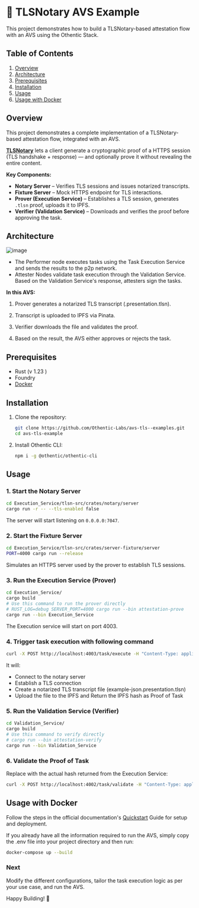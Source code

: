 # 🔐 TLSNotary AVS Example
This project demonstrates how to build a TLSNotary-based attestation flow with an AVS using the Othentic Stack.


## Table of Contents

1. [Overview](#overview)
2. [Architecture](#usage)
3. [Prerequisites](#prerequisites)
4. [Installation](#installation)
5. [Usage](#usage)
6. [Usage with Docker](#usage)

## Overview
This project demonstrates a complete implementation of a TLSNotary-based attestation flow, integrated with an AVS. 

**[TLSNotary](https://github.com/tlsnotary/tlsn)** lets a client generate a cryptographic proof of a HTTPS session (TLS handshake + response) — and optionally prove it without revealing the entire content.

**Key Components:**

- **Notary Server** – Verifies TLS sessions and issues notarized transcripts.
- **Fixture Server** – Mock HTTPS endpoint for TLS interactions.
- **Prover (Execution Service)** –  Establishes a TLS session, generates `.tlsn` proof, uploads it to IPFS.
- **Verifier (Validation Service)** – Downloads and verifies the proof before approving the task.


## Architecture

![image](https://github.com/user-attachments/assets/9c490a03-9751-4668-b9ed-c5ff109577a1)

- The Performer node executes tasks using the Task Execution Service and sends the results to the p2p network.
- Attester Nodes validate task execution through the Validation Service. Based on the Validation Service's response, attesters sign the tasks. 

**In this AVS:**

1. Prover generates a notarized TLS transcript (.presentation.tlsn).

2. Transcript is uploaded to IPFS via Pinata.

3. Verifier downloads the file and validates the proof.

4. Based on the result, the AVS either approves or rejects the task.


## Prerequisites

- Rust (v 1.23 )
- Foundry
- [Docker](https://docs.docker.com/engine/install/)

## Installation

1. Clone the repository:

   ```bash
   git clone https://github.com/Othentic-Labs/avs-tls--examples.git
   cd avs-tls-example
   ```

2. Install Othentic CLI:

   ```bash
   npm i -g @othentic/othentic-cli
   ```

## Usage

### 1. Start the Notary Server
```bash
cd Execution_Service/tlsn-src/crates/notary/server
cargo run -r -- --tls-enabled false
```
The server will start listening on `0.0.0.0:7047`.

### 2. Start the Fixture Server
```bash
cd Execution_Service/tlsn-src/crates/server-fixture/server
PORT=4000 cargo run --release
```
Simulates an HTTPS server used by the prover to establish TLS sessions.

### 3. Run the Execution Service (Prover)
```bash
cd Execution_Service/
cargo build
# Use this command to run the prover directly
# RUST_LOG=debug SERVER_PORT=4000 cargo run --bin attestation-prove 
cargo run --bin Execution_Service
```
The Execution service will start on port 4003.

### 4. Trigger task execution with following command

```bash
curl -X POST http://localhost:4003/task/execute -H "Content-Type: application/json" -d "{}"
```

It will:
- Connect to the notary server
- Establish a TLS connection
- Create a notarized TLS transcript file (example-json.presentation.tlsn)
- Upload the file to the IPFS and Return the IPFS hash as Proof of Task

### 5. Run the Validation Service (Verifier)
```bash
cd Validation_Service/
cargo build
# Use this command to verify directly
# cargo run --bin attestation-verify
cargo run --bin Validation_Service
```

### 6. Validate the Proof of Task
Replace <proofOfTask> with the actual hash returned from the Execution Service:

```bash
curl -X POST http://localhost:4002/task/validate -H "Content-Type: application/json" -d '{"proofOfTask":"QmSURnBJXpcCKgahoFX559DbRreib2z9hpq4MYzwrX4v2g"}'
```


## Usage with Docker

Follow the steps in the official documentation's [Quickstart](https://docs.othentic.xyz/main/avs-framework/quick-start#steps) Guide for setup and deployment.

If you already have all the information required to run the AVS, simply copy the .env file into your project directory and then run:
```bash
docker-compose up --build
```

### Next
Modify the different configurations, tailor the task execution logic as per your use case, and run the AVS.

Happy Building! 🚀

